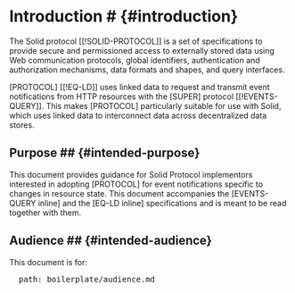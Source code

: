 # Introduction # {#introduction}

The Solid protocol [[!SOLID-PROTOCOL]] is a set of specifications to provide secure and permissioned access to externally stored data using Web communication protocols, global identifiers, authentication and authorization mechanisms, data formats and shapes, and query interfaces.

[PROTOCOL] [[!EQ-LD]] uses linked data to request and transmit event notifications from HTTP resources with the [SUPER] protocol [[!EVENTS-QUERY]]. This makes [PROTOCOL] particularly suitable for use with Solid, which uses linked data to interconnect data across decentralized data stores.

## Purpose ## {#intended-purpose}

This document provides guidance for Solid Protocol implementors interested in adopting [PROTOCOL] for event notifications specific to changes in resource state. This document accompanies the [EVENTS-QUERY inline] and the [EQ-LD inline] specifications and is meant to be read together with them.

## Audience ## {#intended-audience}

This document is for:

<pre class="include">
  path: boilerplate/audience.md
</pre>
